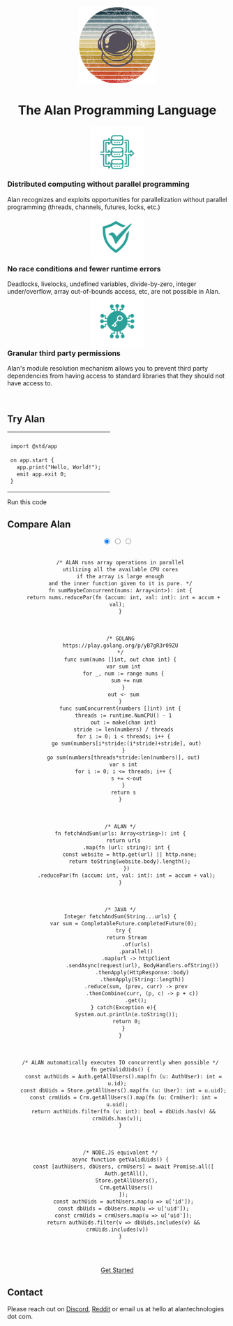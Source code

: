 &nbsp;

<center>
  <img src="alan-logo.png" alt="drawing" width="180"/>
  <h1 style="color: var(--title);">The Alan Programming Language</h1>
</center>

<div class="row">
  <div class="column">
    <center>
      <img src="implicit-parallel.png" alt="drawing" width="120"/>
    </center>
    <h3 style="margin-top:0;">Distributed computing without parallel programming</h3>
    Alan recognizes and exploits opportunities for parallelization without parallel programming (threads, channels, futures, locks, etc.)
  </div>
  <div class="column">
    <center>
      <img src="runtime-safety.png" alt="drawing" width="120"/>
    </center>
    <h3 style="margin-top:0;">No race conditions and fewer runtime errors</h3>
    Deadlocks, livelocks, undefined variables, divide-by-zero, integer under/overflow, array out-of-bounds access, etc, are not possible in Alan.
  </div>
  <div class="column">
    <center>
      <img src="permissions.png" alt="drawing" width="120"/>
    </center>
    <h3 style="margin-top:0;">Granular third party permissions</h3>
    Alan's module resolution mechanism allows you to prevent third party dependencies from having access to standard libraries that they should not have access to.
  </div>
</div>

&nbsp;

## Try Alan

<table id="playground-table">
<tr>
<th></th>
<th></th>
</tr>
<tr>
<td>

```rust,editable,ignore,mdbook-runnable
import @std/app

on app.start {
  app.print("Hello, World!");
  emit app.exit 0;
}
```

</td>
</table>

<a id="run-playground" onclick="analytics.track('RunPlayground');" class="cta-button">Run this code</a>

## Compare Alan

<center>
  <div class="tabs-container">
    <div class="tabs effect">        
      <input type="radio" id="tab-1" name="tab-effect" checked="checked">
      <span class="tab-indicator"></span>
      <input type="radio" id="tab-2" name="tab-effect">
      <span class="tab-indicator"></span>
      <input type="radio" id="tab-3" name="tab-effect">
      <span class="tab-indicator"></span>
      <!-- tab-content -->
      <div class="tab-content">
        <section id="tab-go">
          <pre class="code-border alan"><code class="language language-alan">
  /* ALAN runs array operations in parallel
  utilizing all the available CPU cores
  if the array is large enough
  and the inner function given to it is pure. */
  fn sumMaybeConcurrent(nums: Array&lt;int&gt;): int {
    return nums.reducePar(fn (accum: int, val: int): int = accum + val);
  }
          </code></pre>
          <pre class="code-border"><code class="language language-golang">
  /* GOLANG
  https://play.golang.org/p/yB7gR3r09ZU
  */
  func sum(nums []int, out chan int) {
    var sum int
    for _, num := range nums {
      sum += num
    }
    out <- sum
  }
  func sumConcurrent(numbers []int) int {
    threads := runtime.NumCPU() - 1
    out := make(chan int)
    stride := len(numbers) / threads
    for i := 0; i < threads; i++ {
      go sum(numbers[i*stride:(i*stride)+stride], out)
    }
    go sum(numbers[threads*stride:len(numbers)], out)
    var s int
    for i := 0; i <= threads; i++ {
      s += <-out
    }
    return s
  }
          </code></pre>
        </section>
        <section id="tab-java">
        <pre class="code-border alan"><code class="language language-alan">
  /* ALAN */
  fn fetchAndSum(urls: Array&lt;string&gt;): int {
    return urls
      .map(fn (url: string): int {
        const website = http.get(url) || http.none;
        return toString(website.body).length();
      })
      .reducePar(fn (accum: int, val: int): int = accum + val);
  }
        </code></pre>
        <pre class="code-border"><code class="language language-java">
  /* JAVA */
  Integer fetchAndSum(String...urls) {
    var sum = CompletableFuture.completedFuture(0);
    try {
      return Stream
            .of(urls)
            .parallel()
            .map(url -> httpClient
                .sendAsync(request(url), BodyHandlers.ofString())
                .thenApply(HttpResponse::body)
                .thenApply(String::length))
            .reduce(sum, (prev, curr) -> prev
                .thenCombine(curr, (p, c) -> p + c))
            .get();
    } catch(Exception e){
      System.out.println(e.toString());
      return 0;
    }
  }
        </code></pre>
        </section>
        <section id="tab-js">
                  <pre class="code-border alan"><code class="language language-alan">
  /* ALAN automatically executes IO concurrently when possible */
  fn getValidUids() {
    const authUids = Auth.getAllUsers().map(fn (u: AuthUser): int = u.id);
    const dbUids = Store.getAllUsers().map(fn (u: User): int = u.uid);
    const crmUids = Crm.getAllUsers().map(fn (u: CrmUser): int = u.uid);
    return authUids.filter(fn (v: int): bool = dbUids.has(v) && crmUids.has(v));
  }
        </code></pre>
        <pre class="code-border"><code class="language language-javascript">
  /* NODE.JS equivalent */
  async function getValidUids() {
    const [authUsers, dbUsers, crmUsers] = await Promise.all([
      Auth.getAll(),
      Store.getAllUsers(),
      Crm.getAllUsers()
    ]);
    const authUids = authUsers.map(u => u['id']);
    const dbUids = dbUsers.map(u => u['uid']);
    const crmUids = crmUsers.map(u => u['uid']);
    return authUids.filter(v => dbUids.includes(v) && crmUids.includes(v))
  }
        </code></pre>
        </section>
      </div>
    </div>
  </div>
</center>

&nbsp;

<center>
  <a href="https://github.com/alantech/alan" onclick="analytics.track('DownloadCTA');" class="cta-button">Get Started</a>
</center>

## Contact

Please reach out on [Discord](https://discord.gg/XatB9we), [Reddit](https://www.reddit.com/r/alanlang) or email us at hello at alantechnologies dot com.